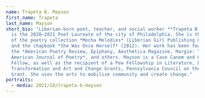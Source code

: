 ```yaml
---
name: Trapeta B. Mayson
first_name: Trapeta
last_name: Mayson
short_bio: "Liberian-born poet, teacher, and social worker **Trapeta B. Mayson**
  is the 2020–2021 Poet Laureate of the city of Philadelphia. She is the author
  of the poetry collection *Mocha Melodies* (Liberian Girl Publishing Company)
  and the chapbook *She Was Once Herself* (2012). Her work has been featured in
  the *American Poetry Review, Epiphany, Aesthetica Magazine, Margie: The
  American Journal of Poetry*, and others. Mayson is a Cave Canem and Callaloo
  Fellow, as well as the recipient of a Pew Fellowship in Literature, Leeway
  Transformation and Art and Change Grants, Pennsylvania Council on the Arts
  Grant. She uses the arts to mobilize community and create change."
portraits:
  - media: 2021/10/trapeta-b-mayson
---
```

